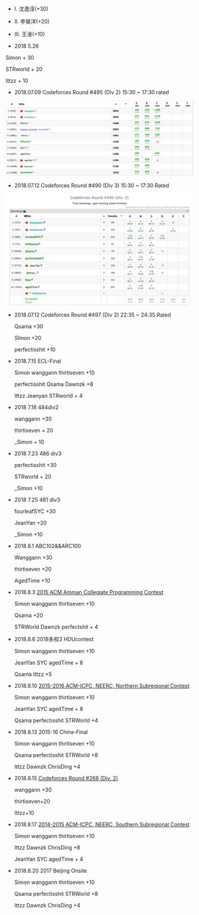 

-   I. 沈逸淳(+30)
-   II. 李昊洋(+20)
-   III. 王淦(+10)



-   2018 5.26

   Simon + 30

STRworld + 20

Ittzz + 10

-   2018.07.09		Codeforces Round #495 (Div 2) 15:30 ~ 17:30 rated

![](./Pic/2018-07-09.jpg)



-   2018.07.12		Codeforces Round #490 (Div 3) 15:30 ~ 17:30 Rated

![](./Pic/2018-07-12.jpg)

- 2018.07.12		Codeforces Round #497 (Div 2) 22:35 ~ 24:35 Rated

  Qsama +30

  _SImon_ +20

  perfectisshit +10

- 2018.7.15 ECL-Final

    Simon wanggann thirtiseven +10

    perfectisshit Qsama Dawnzk +8

    Ittzz Jeanyan STRworld + 4

- 2018 7.18 484div2

    wanggann +30

    thirtiseven + 20

    _Simon + 10

- 2018 7.23 486 div3

    perfectisshit +30

    STRworld + 20

    _Simon +10

- 2018 7.25 481 div3

    fourleafSYC +30

    JeanYan +20

    _Simon +10

- 2018.8.1 ABC102&&ARC100 

    Wanggann +30

    thirtiseven +20

    AgedTime +10

- 2018.8.3 [2015 ACM Amman Collegiate Programming Contest](http://codeforces.com/gym/100712)

    Simon wanggann thirtiseven +10

    Qsama +20

    STRWorld Dawnzk perfectshit + 4

- 2018.8.6 2018多校3 HDUcontest

    Simon wanggann thirtiseven +10

    JeanYan SYC agedTime + 8

    Qsama Ittzz +5

- 2018.8.10 [2015-2016 ACM-ICPC, NEERC, Northern Subregional Contest](http://codeforces.com/gym/100801)

    Simon wanggann thirtiseven +10

    JeanYan SYC agedTime + 8

    Qsama perfectisshit STRWorld +4

- 2018.8.13 2015-16 China-Final

    Simon wanggann thirtiseven +10

    Qsama perfectisshit STRWorld +8

    lttzz Dawnzk ChrisDing +4

- 2018.8.15 [Codeforces Round #268 (Div. 2)](http://codeforces.com/contest/469)

    wanggann +30

    thirtiseven+20

    Ittzz+10

- 2018.8.17 [2014-2015 ACM-ICPC, NEERC, Southern Subregional Contest](http://codeforces.com/gym/100513)

    Simon wanggann thirtiseven +10

    lttzz Dawnzk ChrisDing +8

    JeanYan SYC agedTime + 4

- 2018.8.20 2017 Beijing Onsite

    Simon wanggann thirtiseven +10

    Qsama perfectisshit STRWorld +8

    lttzz Dawnzk ChrisDing +4